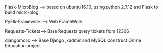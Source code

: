 Flask-MicroBlog --> based on ubuntu 16.10, using python 2.7.12 and Flask to build micro-blog. 

PyFlk-Framework --> Web FrameWork 

Requests-Tickets--> Base Requests query tickets from 12306

djangomooc      --> Base Django ,xadmin and MySQL Construct Online Education project


